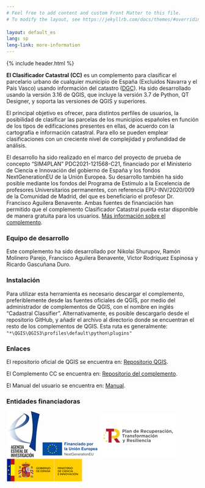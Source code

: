 ```yaml
---
# Feel free to add content and custom Front Matter to this file.
# To modify the layout, see https://jekyllrb.com/docs/themes/#overriding-theme-defaults

layout: default_es
lang: sp
leng-link: more-information
---
```

{% include header.html %}

**El Clasificador Catastral (CC)** es un complemento para clasificar el parcelario urbano de cualquier municipio de España (Excluidos Navarra y el País Vasco) usando información del catastro ([DGC](http://www.sedecatastro.gob.es/)). Ha sido desarrollado usando la versión 3.16 de QGIS, que incluye la versión 3.7 de Python, QT Designer, y soporta las versiones de QGIS y superiores.

El principal objetivo es ofrecer, para distintos perfiles de usuarios, la posibilidad de clasificar las parcelas de los municipios españoles en función de los tipos de edificaciones presentes en ellas, de acuerdo con la cartografía e información catastral. Para ello se pueden emplear clasificaciones con un creciente nivel de complejidad y profundidad de análisis. 

El desarrollo ha sido realizado en el marco del proyecto de prueba de concepto “SIM4PLAN” PDC2021-121568-C21, financiado por el Ministerio de Ciencia e Innovación del gobierno de España y los fondos NextGenerationEU de la Unión Europea. Su desarrollo también ha sido posible mediante los fondos del Programa de Estímulo a la Excelencia de profesores Universitarios permanentes, con referencia EPU-INV/2020/009 de la Comunidad de Madrid, del que es beneficiario el profesor Dr. Francisco Aguilera Benavente. Ambas fuentes de financiación han permitido que el complemento Clasificador Catastral pueda estar disponible de manera gratuita para los usuarios. [Más información sobre el complemento](./more_info_sp.html).


### Equipo de desarrollo
Este complemento ha sido desarrollado por Nikolai Shurupov, Ramón Molinero Parejo, Francisco Aguilera Benavente, Victor Rodríquez Espinosa y Ricardo Gascuñana Duro. 

### Instalación
Para utilizar esta herramienta es necesario descargar el complemento, preferiblemente desde las fuentes oficiales de QGIS, por medio del  administrador de complementos de QGIS, con el nombre en inglés “Cadastral Classifier”. Alternativamente, es posible descargarlo desde el repositorio GitHub, y añadir el archivo al directorio donde se encuentran el resto de los complementos de QGIS. Esta ruta es generalmente:
`"*\QGIS\QGIS3\profiles\default\python\plugins"`

### Enlaces
El repositorio oficial de QGIS se encuentra en: [Repositorio QGIS](https://plugins.qgis.org/plugins/).

El Complemento CC se encuentra en: [Repositorio del complemento](https://plugins.qgis.org/plugins/Cadastral_Classifier/).

El Manual del usuario se encuentra en: [Manual](https://github.com/TransUrban-UAH/Cadastral_Classifier/blob/main/manual_de_usuario.pdf).

### Entidades financiadoras
![Agencia Estatal de Investigación](./logo_AEI.jpg) ![Unión Europea - Next Generations](logo_EU_NG.jpg) ![Plan de Recuperación, Transformación y Resiliencia](logo_PRTR.png) ![Ministerio de Ciencia e Innovación](logo_ministerio_innovacion.png)
